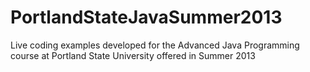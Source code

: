 PortlandStateJavaSummer2013
===========================

Live coding examples developed for the Advanced Java Programming course at Portland State University offered in Summer 2013
